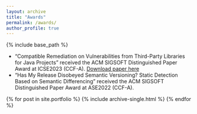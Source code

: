 ```yaml
---
layout: archive
title: "Awards"
permalink: /awards/
author_profile: true
---
```


{% include base_path %}
* “Compatible Remediation on Vulnerabilities from Third-Party Libraries for Java Projects” received the ACM SIGSOFT Distinguished Paper Award at ICSE2023 (CCF-A). [Download paper here](https://conf.researchr.org/details/icse-2023/icse-2023-technical-track/27/OSSFP-Precise-and-Scalable-C-C-Third-Party-Library-Detection-using-Fingerprinting-)
* “Has My Release Disobeyed Semantic Versioning? Static Detection Based on Semantic Differencing” received the ACM SIGSOFT Distinguished Paper Award at ASE2022 (CCF-A).

{% for post in site.portfolio %}
  {% include archive-single.html %}
{% endfor %}
